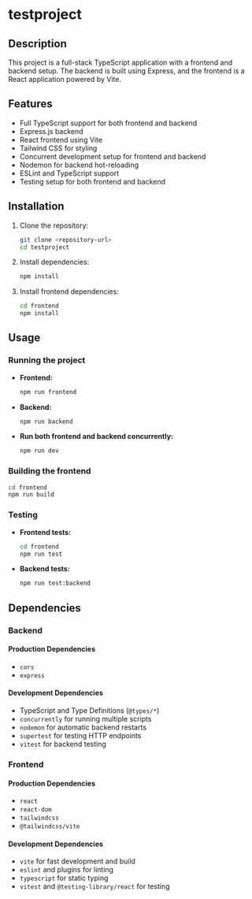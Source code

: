 # testproject

## Description
This project is a full-stack TypeScript application with a frontend and backend setup. The backend is built using Express, and the frontend is a React application powered by Vite.

## Features
- Full TypeScript support for both frontend and backend
- Express.js backend
- React frontend using Vite
- Tailwind CSS for styling
- Concurrent development setup for frontend and backend
- Nodemon for backend hot-reloading
- ESLint and TypeScript support
- Testing setup for both frontend and backend

## Installation
1. Clone the repository:
   ```sh
   git clone <repository-url>
   cd testproject
   ```
2. Install dependencies:
   ```sh
   npm install
   ```
3. Install frontend dependencies:
   ```sh
   cd frontend
   npm install
   ```

## Usage
### Running the project
- **Frontend:**
  ```sh
  npm run frontend
  ```
- **Backend:**
  ```sh
  npm run backend
  ```
- **Run both frontend and backend concurrently:**
  ```sh
  npm run dev
  ```

### Building the frontend
```sh
cd frontend
npm run build
```

### Testing
- **Frontend tests:**
  ```sh
  cd frontend
  npm run test
  ```
- **Backend tests:**
  ```sh
  npm run test:backend
  ```

## Dependencies
### Backend
#### Production Dependencies
- `cors`
- `express`

#### Development Dependencies
- TypeScript and Type Definitions (`@types/*`)
- `concurrently` for running multiple scripts
- `nodemon` for automatic backend restarts
- `supertest` for testing HTTP endpoints
- `vitest` for backend testing

### Frontend
#### Production Dependencies
- `react`
- `react-dom`
- `tailwindcss`
- `@tailwindcss/vite`

#### Development Dependencies
- `vite` for fast development and build
- `eslint` and plugins for linting
- `typescript` for static typing
- `vitest` and `@testing-library/react` for testing
